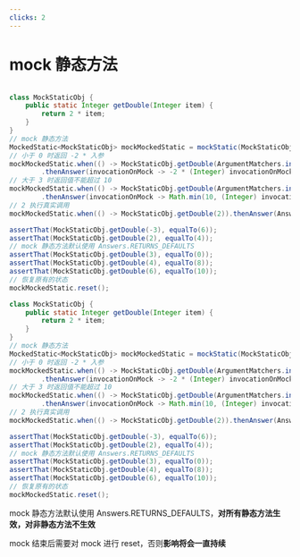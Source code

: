 ```yaml
---
clicks: 2
---
```


# mock 静态方法

<div v-if="$slidev.nav.clicks === 0" style="padding-top: 1px;">

```java 
class MockStaticObj {
    public static Integer getDouble(Integer item) {
        return 2 * item;
    }
}
// mock 静态方法
MockedStatic<MockStaticObj> mockMockedStatic = mockStatic(MockStaticObj.class);
// 小于 0 时返回 -2 * 入参
mockMockedStatic.when(() -> MockStaticObj.getDouble(ArgumentMatchers.intThat(i -> i < 0)))
        .thenAnswer(invocationOnMock -> -2 * (Integer) invocationOnMock.getArgument(0));
// 大于 3 时返回值不能超过 10
mockMockedStatic.when(() -> MockStaticObj.getDouble(ArgumentMatchers.intThat(i -> i > 3)))
        .thenAnswer(invocationOnMock -> Math.min(10, (Integer) invocationOnMock.callRealMethod()));
// 2 执行真实调用
mockMockedStatic.when(() -> MockStaticObj.getDouble(2)).thenAnswer(Answers.CALLS_REAL_METHODS);

assertThat(MockStaticObj.getDouble(-3), equalTo(6));
assertThat(MockStaticObj.getDouble(2), equalTo(4));
// mock 静态方法默认使用 Answers.RETURNS_DEFAULTS
assertThat(MockStaticObj.getDouble(3), equalTo(0));
assertThat(MockStaticObj.getDouble(4), equalTo(8));
assertThat(MockStaticObj.getDouble(6), equalTo(10));
// 恢复原有的状态
mockMockedStatic.reset();
```

</div>

<div v-if="$slidev.nav.clicks > 0" grid="~ cols-2 gap-1">
<div class="col-span-1">


```java {all|19-20|23-24}
class MockStaticObj {
    public static Integer getDouble(Integer item) {
        return 2 * item;
    }
}
// mock 静态方法
MockedStatic<MockStaticObj> mockMockedStatic = mockStatic(MockStaticObj.class);
// 小于 0 时返回 -2 * 入参
mockMockedStatic.when(() -> MockStaticObj.getDouble(ArgumentMatchers.intThat(i -> i < 0)))
        .thenAnswer(invocationOnMock -> -2 * (Integer) invocationOnMock.getArgument(0));
// 大于 3 时返回值不能超过 10
mockMockedStatic.when(() -> MockStaticObj.getDouble(ArgumentMatchers.intThat(i -> i > 3)))
        .thenAnswer(invocationOnMock -> Math.min(10, (Integer) invocationOnMock.callRealMethod()));
// 2 执行真实调用
mockMockedStatic.when(() -> MockStaticObj.getDouble(2)).thenAnswer(Answers.CALLS_REAL_METHODS);

assertThat(MockStaticObj.getDouble(-3), equalTo(6));
assertThat(MockStaticObj.getDouble(2), equalTo(4));
// mock 静态方法默认使用 Answers.RETURNS_DEFAULTS
assertThat(MockStaticObj.getDouble(3), equalTo(0));
assertThat(MockStaticObj.getDouble(4), equalTo(8));
assertThat(MockStaticObj.getDouble(6), equalTo(10));
// 恢复原有的状态
mockMockedStatic.reset();
```

</div>
<div v-click="1" class="col-span-1 shadow px-3 my-1 bg-yellow-50 text-gray-800 pt-24">

<div v-click="1">

mock 静态方法默认使用 Answers.RETURNS_DEFAULTS，**对所有静态方法生效，对非静态方法不生效**

</div>

<div v-click="2" class="pt-12">

mock 结束后需要对 mock 进行 reset，否则**影响将会一直持续**

</div>

</div>
</div>


<style>
  
.my-table th {
    display: none;
}

.my-table td {
  padding-top: 6px;
  padding-bottom: 6px;
}

</style>
